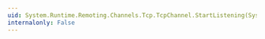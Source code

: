 ```yaml
---
uid: System.Runtime.Remoting.Channels.Tcp.TcpChannel.StartListening(System.Object)
internalonly: False
---
```

